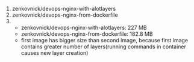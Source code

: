 1. zenkovnick/devops-nginx-with-alotlayers
2. zenkovnick/devops-nginx-from-dockerfile
3.
    - zenkovnick/devops-nginx-with-alotlayers: 227 MB
    - zenkovnick/devops-nginx-from-dockerfile: 182.8 MB
    - first image has bigger size than second image, because first image contains greater number of layers(running commands in container causes new layer creation)

